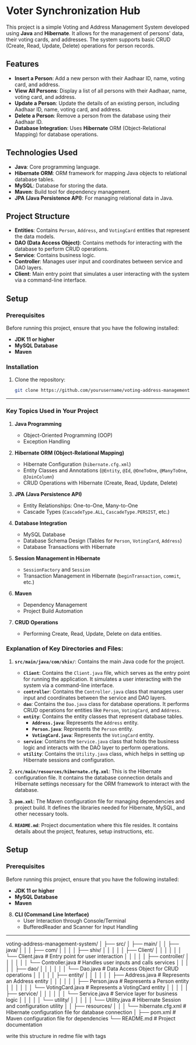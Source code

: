# Voter Synchronization Hub

This project is a simple Voting and Address Management System developed using **Java** and **Hibernate**. It allows for the management of persons' data, their voting cards, and addresses. The system supports basic CRUD (Create, Read, Update, Delete) operations for person records.

## Features

- **Insert a Person**: Add a new person with their Aadhaar ID, name, voting card, and address.
- **View All Persons**: Display a list of all persons with their Aadhaar, name, voting card, and address.
- **Update a Person**: Update the details of an existing person, including Aadhaar ID, name, voting card, and address.
- **Delete a Person**: Remove a person from the database using their Aadhaar ID.
- **Database Integration**: Uses **Hibernate** ORM (Object-Relational Mapping) for database operations.

## Technologies Used

- **Java**: Core programming language.
- **Hibernate ORM**: ORM framework for mapping Java objects to relational database tables.
- **MySQL**: Database for storing the data.
- **Maven**: Build tool for dependency management.
- **JPA (Java Persistence API)**: For managing relational data in Java.
  
## Project Structure

- **Entities**: Contains `Person`, `Address`, and `VotingCard` entities that represent the data models.
- **DAO (Data Access Object)**: Contains methods for interacting with the database to perform CRUD operations.
- **Service**: Contains business logic.
- **Controller**: Manages user input and coordinates between service and DAO layers.
- **Client**: Main entry point that simulates a user interacting with the system via a command-line interface.

## Setup

### Prerequisites

Before running this project, ensure that you have the following installed:

- **JDK 11 or higher**
- **MySQL Database**
- **Maven**

### Installation

1. Clone the repository:
   ```bash
   git clone https://github.com/yourusername/voting-address-management-system.git
---
### Key Topics Used in Your Project

1. **Java Programming**
   - Object-Oriented Programming (OOP)
   - Exception Handling

2. **Hibernate ORM (Object-Relational Mapping)**
   - Hibernate Configuration (`hibernate.cfg.xml`)
   - Entity Classes and Annotations (`@Entity`, `@Id`, `@OneToOne`, `@ManyToOne`, `@JoinColumn`)
   - CRUD Operations with Hibernate (Create, Read, Update, Delete)

3. **JPA (Java Persistence API)**
   - Entity Relationships: One-to-One, Many-to-One
   - Cascade Types (`CascadeType.ALL`, `CascadeType.PERSIST`, etc.)

4. **Database Integration**
   - MySQL Database
   - Database Schema Design (Tables for `Person`, `VotingCard`, `Address`)
   - Database Transactions with Hibernate

5. **Session Management in Hibernate**
   - `SessionFactory` and `Session`
   - Transaction Management in Hibernate (`beginTransaction`, `commit`, etc.)

6. **Maven**
   - Dependency Management
   - Project Build Automation

7. **CRUD Operations**
   - Performing Create, Read, Update, Delete on data entities.
  
### Explanation of Key Directories and Files:

1. **`src/main/java/com/shiv/`**: Contains the main Java code for the project.
   - **`Client`**: Contains the `Client.java` file, which serves as the entry point for running the application. It simulates a user interacting with the system via a command-line interface.
   - **`controller`**: Contains the `Controller.java` class that manages user input and coordinates between the service and DAO layers.
   - **`dao`**: Contains the `Dao.java` class for database operations. It performs CRUD operations for entities like `Person`, `VotingCard`, and `Address`.
   - **`entity`**: Contains the entity classes that represent database tables.
     - **`Address.java`**: Represents the `Address` entity.
     - **`Person.java`**: Represents the `Person` entity.
     - **`VotingCard.java`**: Represents the `VotingCard` entity.
   - **`service`**: Contains the `Service.java` class that holds the business logic and interacts with the DAO layer to perform operations.
   - **`utility`**: Contains the `Utility.java` class, which helps in setting up Hibernate sessions and configuration.

2. **`src/main/resources/hibernate.cfg.xml`**: This is the Hibernate configuration file. It contains the database connection details and Hibernate settings necessary for the ORM framework to interact with the database.

3. **`pom.xml`**: The Maven configuration file for managing dependencies and project build. It defines the libraries needed for Hibernate, MySQL, and other necessary tools.

4. **`README.md`**: Project documentation where this file resides. It contains details about the project, features, setup instructions, etc.

## Setup

### Prerequisites

Before running this project, ensure that you have the following installed:

- **JDK 11 or higher**
- **MySQL Database**
- **Maven**

8. **CLI (Command Line Interface)**
   - User Interaction through Console/Terminal
   - BufferedReader and Scanner for Input Handling

---
voting-address-management-system/ │ ├── src/ │ ├── main/ │ │ ├── java/ │ │ │ ├── com/ │ │ │ │ ├── shiv/ │ │ │ │ │ ├── Client/ │ │ │ │ │ │ └── Client.java # Entry point for user interaction │ │ │ │ │ ├── controller/ │ │ │ │ │ │ └── Controller.java # Handles user inputs and calls services │ │ │ │ │ ├── dao/ │ │ │ │ │ │ └── Dao.java # Data Access Object for CRUD operations │ │ │ │ │ ├── entity/ │ │ │ │ │ │ ├── Address.java # Represents an Address entity │ │ │ │ │ │ ├── Person.java # Represents a Person entity │ │ │ │ │ │ └── VotingCard.java # Represents a VotingCard entity │ │ │ │ │ ├── service/ │ │ │ │ │ │ └── Service.java # Service layer for business logic │ │ │ │ │ └── utility/ │ │ │ │ │ └── Utility.java # Hibernate Session and configuration utility │ │ ├── resources/ │ │ │ └── hibernate.cfg.xml # Hibernate configuration file for database connection │ ├── pom.xml # Maven configuration file for dependencies └── README.md # Project documentation

write this structure in redme file with tags

